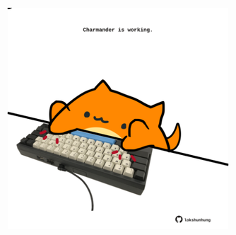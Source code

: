 <!-- built at 07/02/2021, 01:27:13 UTC -->
<p align="center">
  <img width="500" height="500" src="./ReadmeImage.svg">
</p>
